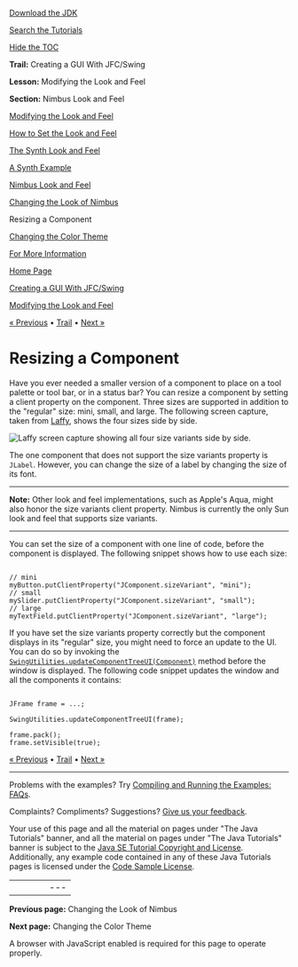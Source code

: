 [Download
the JDK](http://java.sun.com/javase/6/download.jsp)
  
[Search the
Tutorials](../../search.html)
  
[Hide the TOC](javascript:toggleLeft())

**Trail:** Creating a GUI With JFC/Swing
  
**Lesson:** Modifying the Look and Feel
  
**Section:** Nimbus Look and Feel

[Modifying the Look and Feel](index.html)

[How to Set the Look and Feel](plaf.html)

[The Synth Look and Feel](synth.html)

[A Synth Example](synthExample.html)

[Nimbus Look and Feel](nimbus.html)

[Changing the Look of Nimbus](custom.html)

Resizing a Component

[Changing the Color Theme](color.html)

[For More Information](info.html)

[Home Page](../../index.html)
>
[Creating a GUI With JFC/Swing](../index.html)
>
[Modifying the Look and Feel](index.html)

[« Previous](custom.html) • [Trail](../TOC.html) • [Next »](color.html)

# Resizing a Component

Have you ever needed a smaller version of a component to place
on a tool palette or tool bar, or in a status bar?
You can resize a component by setting a client property on the component.
Three sizes are supported
in addition to the "regular" size: mini, small, and large.
The following screen capture, taken from
[Laffy](info.html#laffy), shows the four sizes side by side.

![Laffy screen capture showing all four size variants side by side.](../../figures/uiswing/lookandfeel/laffy.png)

The one component that does not support the size variants property is
`JLabel`. However, you can change the size of a label
by changing the size of its font.

---

**Note:** Other look and feel implementations, such as Apple's Aqua,
might also honor the size variants client property.
Nimbus is currently the only Sun look and feel that supports size
variants.

---

You can set the size of a component with one line of code, before
the component is displayed. The following snippet shows
how to use each size:

```

// mini
myButton.putClientProperty("JComponent.sizeVariant", "mini");
// small
mySlider.putClientProperty("JComponent.sizeVariant", "small");
// large
myTextField.putClientProperty("JComponent.sizeVariant", "large");

```

If you have set the size variants property correctly but the
component displays in its "regular" size,
you might need to force an update to the UI.
You can do so by invoking the
[`SwingUtilities.updateComponentTreeUI(Component)`](http://download.oracle.com/javase/7/docs/api/javax/swing/SwingUtilities.html#updateComponentTreeUI(java.awt.Component)) method before the window is displayed. The following code
snippet updates the window and all the components it contains:

```

JFrame frame = ...;

SwingUtilities.updateComponentTreeUI(frame);

frame.pack();
frame.setVisible(true);

```

[« Previous](custom.html)
•
[Trail](../TOC.html)
•
[Next »](color.html)

---

Problems with the examples? Try [Compiling and Running
the Examples: FAQs](../../information/run-examples.html).
  
Complaints? Compliments? Suggestions? [Give
us your feedback](http://download.oracle.com/javase/feedback.html).

Your use of this page and all the material on pages under "The Java Tutorials" banner,
and all the material on pages under "The Java Tutorials" banner is subject to the [Java SE Tutorial Copyright
and License](../../information/license.html).
Additionally, any example code contained in any of these Java
Tutorials pages is licensed under the
[Code
Sample License](http://developers.sun.com/license/berkeley_license.html).

|  |  |  |  |  |
| --- | --- | --- | --- | --- |
| |  |  | | --- | --- | | duke image | Oracle logo | | [About Oracle](http://www.oracle.com/us/corporate/index.html) | [Oracle Technology Network](http://www.oracle.com/technology/index.html) | [Terms of Service](https://www.samplecode.oracle.com/servlets/CompulsoryClickThrough?type=TermsOfService) | Copyright © 1995, 2011 Oracle and/or its affiliates. All rights reserved. |

**Previous page:** Changing the Look of Nimbus
  
**Next page:** Changing the Color Theme




A browser with JavaScript enabled is required for this page to operate properly.